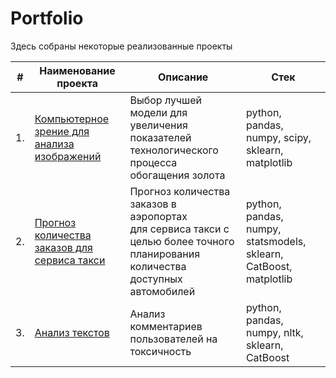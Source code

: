 # Portfolio

Здесь собраны некоторые реализованные проекты

| #    | Наименование проекта                | Описание                                                     | Стек                                                         |
| ---- | ------------------------------------------------------------ | ------------------------------------------------------------ | ------------------------------------------------------------ |
| 1.   | [Компьютерное зрение для анализа изображений](https://github.com/LucienLouvain/yandex_practicum_projects/tree/f358bca7019fb7a7d2353b1d2ad755773b1d2982/ML%20for%20tariff%20recommendation) | Выбор лучшей модели для увеличения <br/>показателей технологического процесса <br/>обогащения золота | python, pandas, numpy, scipy, sklearn, matplotlib       |
| 2.   | [Прогноз количества заказов для сервиса такси]() | Прогноз количества заказов в аэропортах <br/>для сервиса такси с целью более точного планирования количества доступных <br/>автомобилей | python, pandas, numpy, statsmodels, sklearn, CatBoost, matplotlib |
| 3.   | [Анализ текстов]() | Анализ комментариев пользователей на токсичность             | python, pandas, numpy, nltk, sklearn, CatBoost |
